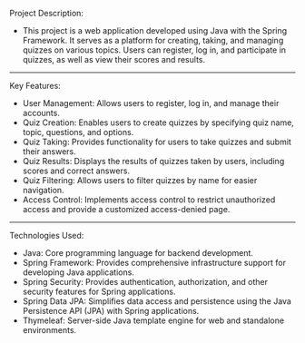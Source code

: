 
Project Description:

- This project is a web application developed using Java with the Spring Framework. It serves as a platform for creating, taking, and managing quizzes on various topics. Users can register, log in, and participate in quizzes, as well as view their scores and results.

---

Key Features:
- User Management: Allows users to register, log in, and manage their accounts.
- Quiz Creation: Enables users to create quizzes by specifying quiz name, topic, questions, and options.
- Quiz Taking: Provides functionality for users to take quizzes and submit their answers.
- Quiz Results: Displays the results of quizzes taken by users, including scores and correct answers.
- Quiz Filtering: Allows users to filter quizzes by name for easier navigation.
- Access Control: Implements access control to restrict unauthorized access and provide a customized access-denied page.

---

Technologies Used:
- Java: Core programming language for backend development.
- Spring Framework: Provides comprehensive infrastructure support for developing Java applications.
- Spring Security: Provides authentication, authorization, and other security features for Spring applications.
- Spring Data JPA: Simplifies data access and persistence using the Java Persistence API (JPA) with Spring applications.
- Thymeleaf: Server-side Java template engine for web and standalone environments.
